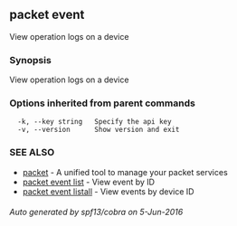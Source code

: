 ## packet event

View operation logs on a device

### Synopsis


View operation logs on a device

### Options inherited from parent commands

```
  -k, --key string   Specify the api key
  -v, --version      Show version and exit
```

### SEE ALSO
* [packet](packet.md)	 - A unified tool to manage your packet services
* [packet event list](packet_event_list.md)	 - View event by ID
* [packet event listall](packet_event_listall.md)	 - View events by device ID

###### Auto generated by spf13/cobra on 5-Jun-2016
